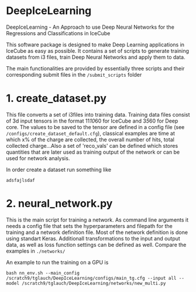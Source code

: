 # DeepIceLearning
DeepIceLearning - An Approach to use Deep Neural Networks for the Regressions and Classifications in IceCube

This software package is designed to make Deep Learning applications in IceCube as easy as possible. It contains a set of scripts to generate training datasets from i3 files, train Deep Neural Networks and apply them to data.

The main functionalities are provided by essentially three scripts and their corresponding submit files in the `/submit_scripts` folder

# 1. create_dataset.py

This file converts a set of i3files into training data. Training data files consist of 3d input tensors in the format 11*10*60 for IceCube and 3*5*60 for Deep core. The values to be saved to the tensor are defined in a config file (see `/configs/create_dataset_default.cfg`), classical examples are time at which x% of the charge are collected, the overall number of hits, total collected charge...Also a set of 'reco_vals' can be defined which stores quantities that are later used as training output of the network or can be used for network analysis.

In order create a dataset run something like

`adsfajlsdaf`

# 2. neural_network.py

This is the main script for training a network. As command line arguments it needs a config file that sets the hyperparameters and filepath for the training and a network definition file. Most of the network definition is done using standart Keras. Additionall transformations to the input and output data, as well as loss function settings can be defined as well. Compare the examples in `./networks/`

An example to run the training on a GPU is

`bash nn_env.sh --main_config /scratch9/tglauch/DeepIceLearning/configs/main_tg.cfg --input all --model /scratch9/tglauch/DeepIceLearning/networks/new_multi.py`



